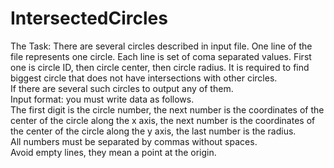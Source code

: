 # IntersectedCircles
The Task: There are several circles described in input file. One line of the file represents one circle. Each line is set of coma separated values. First one is circle ID, then circle center, then circle radius.  It is required to find biggest circle that does not have intersections with other circles.           
If there are several such circles to output any of them.       
Input format: you must write data as follows.              
The first digit is the circle number, the next number is the coordinates of the center of the circle along the x axis, the next number is the coordinates of the center of the circle along the y axis, the last number is the radius.                  
All numbers must be separated by commas without spaces.               
Avoid empty lines, they mean a point at the origin.							
     
